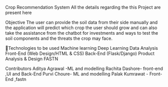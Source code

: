 Crop Recommendation System
All the details regarding the this Project are present here

Objective
The user can provide the soil data from their side manually and the application will predict which crop the user should grow and can also take the assistance from the chatbot for investments and ways to test the soil components and the threats the crop may face.

📡Technologies to be used
Machine learning
Deep Learning
Data Analysis
Front-End (Web Design/HTML & CSS)
Back-End (Flask/Django)
Product Analysis & Design
FASTN

Contributors
Aditya Agrawal -ML and modelling
Rachita Dashore- front-end ,UI and Back-End
Purvi Choure- ML and modelling
Palak Kumrawat - Front-End ,fastn
